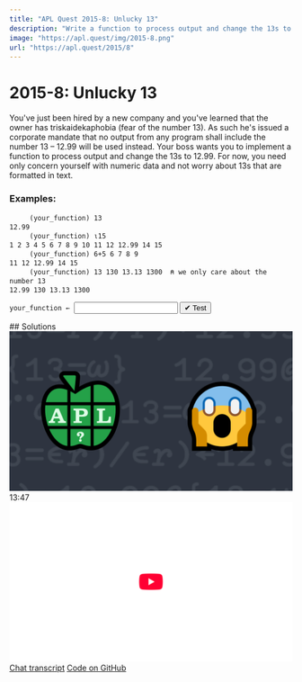 ```yaml
---
title: "APL Quest 2015-8: Unlucky 13"
description: "Write a function to process output and change the 13s to 12."
image: "https://apl.quest/img/2015-8.png"
url: "https://apl.quest/2015/8"
---
```


# <span class=s>2015-</span>8: Unlucky 13
<!-- write a function to process output and change the 13s to 12.99 -->
You've just been hired by a new company and you've learned that the owner has triskaidekaphobia (fear of the number 13). As such he's issued a corporate mandate that no output from any program shall include the number 13 – 12.99 will be used instead. Your boss wants you to implement a function to process output and change the 13s to 12.99. For now, you need only concern yourself with numeric data and not worry about 13s that are formatted in text.

### Examples:

```APL
     (your_function) 13
12.99
     (your_function) ⍳15 
1 2 3 4 5 6 7 8 9 10 11 12 12.99 14 15
     (your_function) 6+5 6 7 8 9
11 12 12.99 14 15
     (your_function) 13 130 13.13 1300  ⍝ we only care about the number 13
12.99 130 13.13 1300
```


                              
<div class="pdiv">
  <code onclick="p_Input.focus()">your_function ← </code><input id="p_Input" autocomplete="off" spellcheck="false" oninput="this.parentElement.querySelector`button`.disabled=false;localStorage.setItem(window.location.pathname,this.value)" onkeypress="subm(event)">
  <button onclick="alert$.next`Testing…`;submitSolution`p`" class="md-button md-button--primary">&#x2714; Test</button>
</div>
<p id="p_Output"></p>
## Solutions
<div onclick="play(this)" title="Video on YouTube" class="yt">
<img class="md-header--shadow" alt="Video Thumbnail" src="../../img/2015-8.png">
<time>13:47</time>
<img alt="YouTube" src="../../img/yt-big.png">
</div>
<a href="https://chat.stackexchange.com/transcript/52405?m=61776938#61776938" target="_blank" class="md-button md-button--primary">Chat transcript</a>
<a href="https://github.com/abrudz/apl_quest/blob/main/2015/8.apl" target="_blank" class="md-button md-button--primary right">Code on GitHub</a>

<script>
    testCases={"a":["13","12 14","⍳13","⍳15","6+5 6 7 8 9","13 130 13.13 1300"],"b":["0","⍬","8+?10⍴10","8+?(10+?20)⍴10","(?(30+?20)⍴30)-10","(5+?10)⍴13"],"f":"{⍵-0.01×13=⍵}"}
    p_Input.value=localStorage.getItem(window.location.pathname)
    play=e=>e.outerHTML=`<iframe class="md-header--shadow" src="https://www.youtube.com/embed/2VSUnKEu5m8?list=PLYKQVqyrAEj9wDIUyLDGtDAFTKY38BUMN&autoplay=1" title="<span class=s>2015-</span>8: Unlucky 13 (APL Quest 2015-8)" frameborder="0" allow="accelerometer; autoplay; clipboard-write; encrypted-media; gyroscope; picture-in-picture; web-share" referrerpolicy="strict-origin-when-cross-origin" allowfullscreen></iframe>`
</script>
